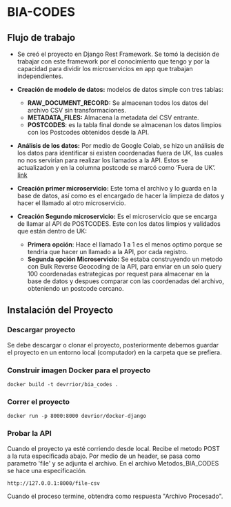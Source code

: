# BIA-CODES

## **Flujo de trabajo**
- Se creó el proyecto en Django Rest Framework. Se tomó la decisión de trabajar con este framework por el conocimiento que tengo y por la capacidad para dividir los microservicios en app que trabajan independientes.

- **Creación de modelo de datos:** modelos de datos simple con tres tablas:
    - **RAW_DOCUMENT_RECORD:** Se almacenan todos los datos del archivo CSV sin transformaciones.
    - **METADATA_FILES:** Almacena la metadata del CSV entrante.
    - **POSTCODES**: es la tabla final donde se almacenan los datos limpios con los Postcodes obtenidos desde la API. 

- **Análisis de los datos:** Por medio de Google Colab, se hizo un análisis de los datos para identificar si existen coordenadas fuera de UK, las cuales no nos servirían para realizar los llamados a la API. Estos se actualizadon y en la columna postcode se marcó como ‘Fuera de UK’. [link](https://colab.research.google.com/drive/1zYPqemU0mdTqJBYxkOTSwfBSktiq98YP?usp=sharing)


- **Creación primer microservicio:** Este toma el archivo y lo guarda en la base de datos, así como es el encargado de hacer la limpieza de datos y hacer el llamado al otro microservicio.

- **Creación Segundo microservicio:** Es el microservicio que se encarga de llamar al API de POSTCODES. Este con los datos limpios y validados que están dentro de UK:
    - **Primera opción**: Hace el llamado 1 a 1 es el menos optimo porque se tendria que hacer un llamado a la API, por cada registro.
    - **Segunda opción Microservicio:** Se estaba construyendo un metodo con Bulk Reverse Geocoding de la API, para enviar en un solo query 100 coordenadas estrategicas por request para almacenar en la base de datos y despues comparar con las coordenadas del archivo, obteniendo un postcode cercano. 


## Instalación del Proyecto

### Descargar proyecto
Se debe descargar o clonar el proyecto, posteriormente debemos guardar el proyecto en un entorno local (computador) en la carpeta que se prefiera.

### Construir imagen Docker para el proyecto

```
docker build -t devrrior/bia_codes . 
```

### Correr el proyecto

```
docker run -p 8000:8000 devrior/docker-django 
```
### Probar la API
Cuando el proyecto ya esté corriendo desde local. Recibe el metodo POST a la ruta especificada abajo. Por medio de un header, se pasa como parametro 'file' y se adjunta el archivo. En el archivo Metodos_BIA_CODES se hace una especificación.
```
http://127.0.0.1:8000/file-csv
```
Cuando el proceso termine, obtendra como respuesta "Archivo Procesado".